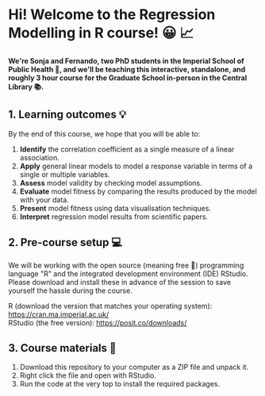 # Hi! Welcome to the Regression Modelling in R course! :grinning: :chart_with_upwards_trend:

#### We're Sonja and Fernando, two PhD students in the Imperial School of Public Health :hospital:, and we'll be teaching this interactive, standalone, and roughly 3 hour course for the Graduate School in-person in the Central Library :books:.

## 1. Learning outcomes :bulb:
By the end of this course, we hope that you will be able to:
1. **Identify** the correlation coefficient as a single measure of a linear association.
2. **Apply** general linear models to model a response variable in terms of a single or multiple variables.
3. **Assess** model validity by checking model assumptions.
4. **Evaluate** model fitness by comparing the results produced by the model with your data.
5. **Present** model fitness using data visualisation techniques.
6. **Interpret** regression model results from scientific papers.


## 2. Pre-course setup :computer:
We will be working with the open source (meaning free :partying_face:) programming language "R" and the integrated development environment (IDE) RStudio. Please download and install these in advance of the session to save yourself the hassle during the course.

R (download the version that matches your operating system): https://cran.ma.imperial.ac.uk/  
RStudio (the free version): https://posit.co/downloads/

## 3. Course materials :book:
1. Download this repository to your computer as a ZIP file and unpack it.
2. Right click the file and open with RStudio.
3. Run the code at the very top to install the required packages.
